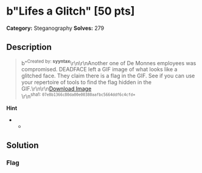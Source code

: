 # b"Lifes a Glitch" [50 pts]

**Category:** Steganography
**Solves:** 279

## Description
>b"<sup>Created by: <b>syyntax</b></sup>\r\n\r\nAnother one of De Monnes employees was compromised. DEADFACE left a GIF image of what looks like a glitched face. They claim there is a flag in the GIF. See if you can use your repertoire of tools to find the flag hidden in the GIF.\r\n\r\n[Download Image](https://tinyurl.com/2kzdbxe2)<br>\r\n<sup>sha1: `07e8b1366c80da00e00380aafbc5664ddf6c4cfd`</sup>"

**Hint**
* -

## Solution

### Flag

